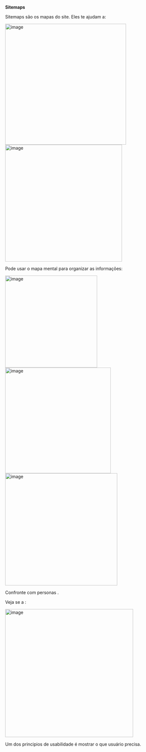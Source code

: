 **Sitemaps**

Sitemaps são os mapas do site. Eles te ajudam a:

<img width="389" alt="image" src="https://github.com/aevilesaguiar/UX-Design/assets/52088444/9b99a578-93f1-4f90-9b75-59e6877bbbad">

<img width="376" alt="image" src="https://github.com/aevilesaguiar/UX-Design/assets/52088444/66e6e655-bb09-4954-8e4d-4f34ac730393">

Pode usar o mapa mental para organizar as informações:

<img width="296" alt="image" src="https://github.com/aevilesaguiar/UX-Design/assets/52088444/f0b2d00d-df88-4b96-94cd-fe561c29dae9">


<img width="340" alt="image" src="https://github.com/aevilesaguiar/UX-Design/assets/52088444/dcdf9d11-8cfd-451e-979f-dc3938510e10">

<img width="361" alt="image" src="https://github.com/aevilesaguiar/UX-Design/assets/52088444/e820e42a-779f-4a42-8d1b-1bc5a3bff112">

Confronte com personas .

Veja se a :

<img width="412" alt="image" src="https://github.com/aevilesaguiar/UX-Design/assets/52088444/73f7b21b-e650-4238-994a-cfaaa143133a">

Um dos principios de usabilidade é mostrar o que  usuário precisa.

